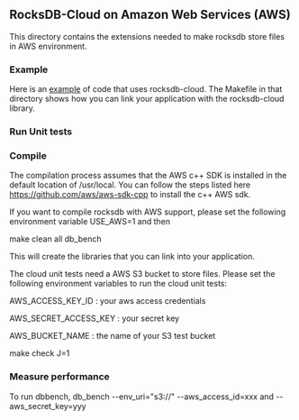 ## RocksDB-Cloud on Amazon Web Services (AWS)

This directory contains the extensions needed to make rocksdb store
files in AWS environment.

### Example
Here is an [example](https://github.com/rockset/rocksdb-cloud/blob/master/cloud/examples/cloud_durable_example.cc)  of code that uses rocksdb-cloud. The Makefile in that directory shows how you can link your application with the rocksdb-cloud library.

### Run Unit tests

### Compile
The compilation process assumes that the AWS c++ SDK is installed in
the default location of /usr/local. You can follow the steps listed
here https://github.com/aws/aws-sdk-cpp to install the c++ AWS sdk.

If you want to compile rocksdb with AWS support, please set the following
environment variable USE_AWS=1 and then

   make clean all db_bench

This will create the libraries that you can link into your application.

The cloud unit tests need a AWS S3 bucket to store files. Please set the
following environment variables to run the cloud unit tests:

AWS_ACCESS_KEY_ID     : your aws access credentials

AWS_SECRET_ACCESS_KEY : your secret key

AWS_BUCKET_NAME       : the name of your S3 test bucket

make check J=1

### Measure performance
To run dbbench,
   db_bench --env_uri="s3://" --aws_access_id=xxx and --aws_secret_key=yyy




